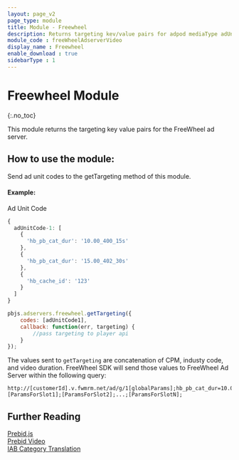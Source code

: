```yaml
---
layout: page_v2
page_type: module
title: Module - Freewheel
description: Returns targeting kev/value pairs for adpod mediaType adUnits.
module_code : freeWheelAdserverVideo
display_name : Freewheel
enable_download : true
sidebarType : 1
---
```


# Freewheel Module

{:.no_toc}

This module returns the targeting key value pairs for the FreeWheel ad server.

## How to use the module:

Send ad unit codes to the getTargeting method of this module. 

#### Example:

Ad Unit Code

```javascript
{
  adUnitCode-1: [
    {
      'hb_pb_cat_dur': '10.00_400_15s'
    },
    {
      'hb_pb_cat_dur': '15.00_402_30s'
    },
    {
      'hb_cache_id': '123'
    }
  ]
}

pbjs.adservers.freewheel.getTargeting({
    codes: [adUnitCode1],
    callback: function(err, targeting) { 
        //pass targeting to player api 
    }
});
```

The values sent to `getTargeting` are concatenation of CPM, industy code, and video duration. FreeWheel SDK will send those values to FreeWheel Ad Server within the following query: 

```
http://[customerId].v.fwmrm.net/ad/g/1[globalParams];hb_pb_cat_dur=10.00_400_15s&hb_pb_cat_dur=15.00_402_30s&hb_cacheid=123;[ParamsForSlot1];[ParamsForSlot2];...;[ParamsForSlotN];
```


## Further Reading

[Prebid.js](http://prebid.org/dev-docs/getting-started.html)  
[Prebid Video](http://prebid.org/prebid-video/video-overview.html)  
[IAB Category Translation](/dev-docs/modules/iabCatagoryTranslation.html)
